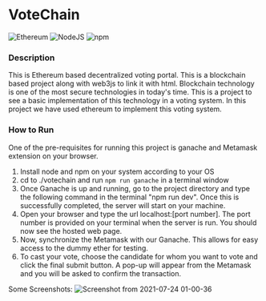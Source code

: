 # VoteChain
![Ethereum](https://img.shields.io/badge/Ethereum-A6A9AA?style=for-the-badge&logo=ethereum&logoColor=white)
![NodeJS](https://img.shields.io/badge/Node.js-43853D?style=for-the-badge&logo=node.js&logoColor=white)
![npm](https://img.shields.io/badge/npm-CB3837?style=for-the-badge&logo=npm&logoColor=white)

### Description
This is Ethereum based decentralized voting portal. This is a blockchain based project along with web3js to link it with html. Blockchain technology is one of the most secure technologies in today's time. This is a project to see a basic implementation of this technology in a voting system. In this project we have used ethereum to implement this voting system.

### How to Run
One of the pre-requisites for running this project is ganache and Metamask extension on your browser.
1) Install node and npm on your system according to your OS
1) cd to ./votechain and run `npm run ganache` in a terminal window
2) Once Ganache is up and running, go to the project directory and type the following command in the terminal "npm run dev". Once this is successfully completed, the server will start on your machine.
3) Open your browser and type the url localhost:[port number]. The port number is provided on your terminal when the server is run. You should now see the hosted web page.
4) Now, synchronize the Metamask with our Ganache. This allows for easy access to the dummy ether for testing.
5) To cast your vote, choose the candidate for whom you want to vote and click the final submit button. A pop-up will appear from the Metamask and you will be asked to confirm the transaction.


Some Screenshots:
![Screenshot from 2021-07-24 01-00-36](https://user-images.githubusercontent.com/70274521/126832538-d8bebc7d-6561-45bc-8ecd-e2964251d800.png)

